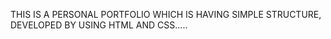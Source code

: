 THIS IS A PERSONAL PORTFOLIO WHICH IS HAVING SIMPLE STRUCTURE, DEVELOPED BY USING HTML AND CSS.....
